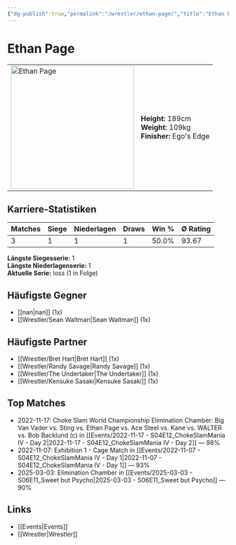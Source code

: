 ```yaml
---
{"dg-publish":true,"permalink":"/wrestler/ethan-page/","title":"Ethan Page","tags":["wrestler"],"noteIcon":""}
---
```



# Ethan Page

<table>
        <tr>
        <td><img src="https://github.com/CptSpaulding1980/choke-slam-wrestling/releases/download/images/Ethan_Page.png" width="280" alt="Ethan Page"></td>
        <td>
        <b>Height:</b> 189cm<br>
        <b>Weight:</b> 109kg<br>
        <b>Finisher:</b> Ego's Edge<br>
        </td>
        </tr>
        </table>
        
## Karriere-Statistiken

| Matches | Siege | Niederlagen | Draws | Win % | Ø Rating |
|---------|-------|-------------|-------|-------|-----------|
| 3 | 1 | 1 | 1 | 50.0% | 93.67 |

**Längste Siegesserie:** 1<br>**Längste Niederlagenserie:** 1<br>**Aktuelle Serie:** loss (1 in Folge)


## Häufigste Gegner
- [[nan\|nan]] (1x)
- [[Wrestler/Sean Waltman\|Sean Waltman]] (1x)

## Häufigste Partner
- [[Wrestler/Bret Hart\|Bret Hart]] (1x)
- [[Wrestler/Randy Savage\|Randy Savage]] (1x)
- [[Wrestler/The Undertaker\|The Undertaker]] (1x)
- [[Wrestler/Kensuke Sasaki\|Kensuke Sasaki]] (1x)

## Top Matches
- 2022-11-17: Choke Slam World Championship Elimination Chamber: Big Van Vader vs. Sting vs. Ethan Page vs. Ace Steel vs. Kane vs. WALTER vs. Bob Backlund (c) in [[Events/2022-11-17 - S04E12_ChokeSlamMania IV - Day 2\|2022-11-17 - S04E12_ChokeSlamMania IV - Day 2]] — 98%
- 2022-11-07: Exhibition 1 - Cage Match in [[Events/2022-11-07 - S04E12_ChokeSlamMania IV - Day 1\|2022-11-07 - S04E12_ChokeSlamMania IV - Day 1]] — 93%
- 2025-03-03: Elimination Chamber in [[Events/2025-03-03 - S06E11_Sweet but Psycho\|2025-03-03 - S06E11_Sweet but Psycho]] — 90%

## Links
- [[Events\|Events]]
- [[Wrestler\|Wrestler]]
